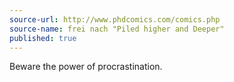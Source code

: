 ```yaml
---
source-url: http://www.phdcomics.com/comics.php
source-name: frei nach "Piled higher and Deeper"
published: true
---
```


<p>Beware the power of procrastination.</p>


